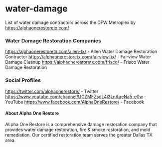 # water-damage
List of water damage contractors across the DFW Metroplex by https://alphaonerestoretx.com/

<h3> Water Damage Restoration Companies</h3>

https://alphaonerestoretx.com/allen-tx/ - Allen Water Damage Restoration Contractor
https://alphaonerestoretx.com/fairview-tx/ - Fairview Water Damage Cleanup
https://alphaonerestoretx.com/frisco/ - Frisco Water Damage Restoration

<h3>Social Profiles</h3>

https://twitter.com/alphaonerestore/ - Twitter
https://www.youtube.com/channel/UCZMFZsdL4i3LnAqeNa5-e0w - YouTube
https://www.facebook.com/AlphaOneRestore/ - Facebook

<h4>About Alpha One Restore</h4>
ALpha One Restore is a comprehensive damage restoration company that provides water damage restoration, fire & smoke restoration, and mold remediation. Our certified restoration team serves the greater Dallas TX area.
